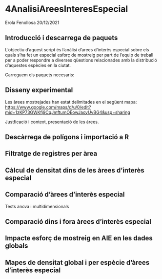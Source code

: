 4AnalisiAreesInteresEspecial
================
Erola Fenollosa
20/12/2021

## Introducció i descarrega de paquets

L’objectiu d’aquest script és l’anàlisi d’arees d’interès especial sobre
els quals s’ha fet un especial esforç de mostreig per part de l’equip de
treball per a poder respondre a diverses qüestions relacionades amb la
distribució d’aquestes espècies en la ciutat.

Carreguem els paquets necesaris:

## Disseny experimental

Les àrees mostrejades han estat delimitades en el següent mapa:
<https://www.google.com/maps/d/u/0/edit?mid=1zKP73GWKfj9CqJmftumOEowJaoyUvBG4&usp=sharing>

Justficació i context, presentació de les àrees.

## Descàrrega de polígons i importació a R

## Filtratge de registres per àrea

## Càlcul de densitat dins de les àrees d’interès especial

## Comparació d’àrees d’interès especial

Tests anova i multidimensionals

## Comparació dins i fora àrees d’interès especial

## Impacte esforç de mostreig en AIE en les dades globals

## Mapes de densitat global i per espècie d’àrees d’interès especial
